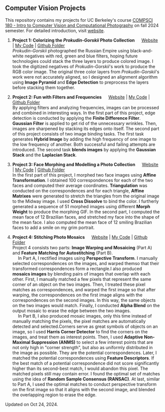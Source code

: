 ## Computer Vision Projects

This repository contains my projects for UC Berkeley's course [COMPSCI 180 - Intro to Computer Vision and Computational Photography](https://inst.eecs.berkeley.edu/~cs180/fa24/) on fall 2024 semester. For detailed introduction, visit [website](https://davidpaulwei.github.io/cs180/).  

1. **Project 1: Colorizing the _Prokudin-Gorskii_ Photo Collection** &emsp; [Website](https://davidpaulwei.github.io/cs180/proj1/) | [My Code](https://github.com/davidpaulwei/cs180/tree/main/proj1/code) | [Github Folder](https://github.com/davidpaulwei/cs180/tree/main/proj1)  
   _Prokudin-Gorskii_ photographed the Russian Empire using black-and-white negatives with red, green and blue filters, hoping future technologies could stack the three layers to produce colored image. I took the digitized negatives of _Prokudin-Gorskii_'s work to produce the RGB color image. The original three color layers from _Prokudin-Gorskii_'s work were not accurately aligned, so I designed an alignment algorithm using **Image Pyramid** and **Edge Detection** to preprocess the layers before stacking them together.

2. **Project 2: Fun with Filters and Frequencies** &emsp; [Website](https://davidpaulwei.github.io/cs180/proj2/) | [My Code](https://github.com/davidpaulwei/cs180/tree/main/proj2/code) | [Github Folder](https://github.com/davidpaulwei/cs180/tree/main/proj2)   
   By applying filters and analyzing frequencies, images can be processed and combined in interesting ways. In the first part of this project, edge detection is conducted by applying the **Finite Difference Filter**. **Gaussian Filter** is applied to get rid of the unnecessary wrinkles. Then, images are sharpened by stacking its edges onto itself. The second part of this project consists of two image binding tasks. The first task generates **Hybrid Image** by adding the high frequency of one image to the low frequency of another. Both successful and failing attempts are introduced. The second task **blends images** by applying the **Gaussian Stack** and the **Laplacian Stack**.

3. **Project 3: Face Morphing and Modelling a Photo Collection** &emsp; [Website](https://davidpaulwei.github.io/cs180/proj3/) | [My Code](https://github.com/davidpaulwei/cs180/tree/main/proj3/code) | [Github Folder](https://github.com/davidpaulwei/cs180/tree/main/proj3)   
   In the first part of this project, I morphed two face images using **Affine Transformation**. I obtained 100 correspondences for each of the two faces and computed their average coordinates. **Triangulation** was conducted on the correspondences and for each triangle, **Affine Matrixes** were generated to stretch the triangles from the original image to the Midway image. I used **Cross Dissolve** to bind the color. I furtherly generated a sequence of 51 morphed images using different **Morph Weight** to produce the morphing GIF. In the second part, I computed the mean face of 12 Brazilian faces, and stretched my face into the shape of the mean face. I also computed the mean face of 12 smiling Brazilian faces to add a smile on my grim portrait.

4. **Project 4: Stitching Photo Mosaics** &emsp; [Website](https://davidpaulwei.github.io/cs180/proj4/) | [My Code](https://github.com/davidpaulwei/cs180/tree/main/proj4/code) | [Github Folder](https://github.com/davidpaulwei/cs180/tree/main/proj4)    
   Project 4 consists two parts: <b>Image Warping and Mosaicing</b> (Part A) and <b>Feature Matching for Autostitching</b> (Part B).     
   &emsp; In Part A, I rectified images using <b>Perspective Transform</b>. I manually selected correspondences on the images, and warped themso that their transformed correspondences form a rectangle.I also produced <b>mosaics images</b> by blending pairs of images that overlap with each other. First, I manually matched a few pixels that represent the same corner of an object on the two images. Then, I treated these pixel matches as correspondences, and warped the first image so that after warping, the correspondences on the first image aligns with the correspondences on the second images. In this way, the same objects on the two images would match. Finally, I conducted <b>Alpha Blend</b> on the output mosaic to erase the edge between the 
two images.       
   &emsp; In Part B, I also produced mosaic images, only this time instead of manually matching the pixels, the pixel matches are automatically detected and selected.Corners serve as great symbols of objects on an image, so I used <b>Harris Corner Detector</b> to find the corners on the images, and treat them as interest points. Then, I used <b>Adaptive Non-Maximal Suppression (ANMS)</b> to select a few interest points that are not only high in "corner strength", but also as uniformly distributed in the image as possible. They are the potential correspondences. Later, I matched the potential correspondences using <b>Feature Descriptors</b>. If the best match of a potential correspondence did not score significantly higher than its second-best match, I would abandon this pixel. The matched pixels still may contain error. I found the optimal set of matches using the idea of <b>Random Sample Consensus (RANSAC)</b>. At last, similar to Part A, I used the optimal matches to conduct perspective transform on the first image so that it aligns with the second image, and blended the overlapping region to erase the edge.

Updated on Oct 24, 2024.
